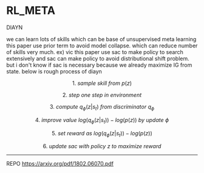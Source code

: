 # RL_META

DIAYN

we can learn lots of skills which can be base of unsupervised meta learning
this paper use prior term to avoid model collapse. which can reduce number of skills very much. ex) vic
this paper use sac to make policy to search extensively and sac can make policy to avoid distributional shift problem.
but i don't know if sac is necessary because we already maximize IG from state.
below is rough process of diayn

$$1. \ sample \ skill \ from \ p(z)$$

$$2. \ step \ one \ step \ in \ environment$$

$$3. \ compute \ q_\phi(z | s_t) \ from \ discriminator \ q_\phi$$

$$4. \ improve \ value \ log(q_\phi(z | s_t)) - log(p(z)) \ by \ update \ \phi$$

$$5. \ set \ reward \ as \ log(q_\phi(z | s_t)) - log(p(z))$$

$$6. \ update \ sac \ with \ policy \ z \ to \ maximize \ reward$$


* * *
REPO
https://arxiv.org/pdf/1802.06070.pdf
